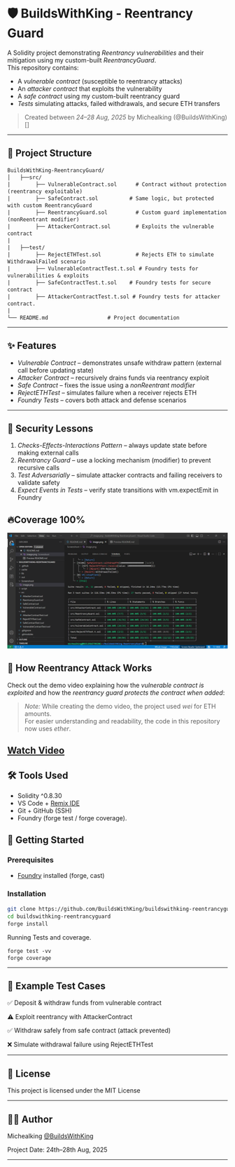 
# 🛡 BuildsWithKing - Reentrancy Guard

A Solidity project demonstrating *Reentrancy vulnerabilities* and their mitigation using my custom-built *ReentrancyGuard*.  
This repository contains:

- A *vulnerable contract* (susceptible to reentrancy attacks)
- An *attacker contract* that exploits the vulnerability
- A *safe contract* using my custom-built reentrancy guard
- *Tests* simulating attacks, failed withdrawals, and secure ETH transfers

> Created between *24–28 Aug, 2025* by Michealking (@BuildsWithKing)[]

---

## 📂 Project Structure

```
BuildsWithKing-ReentrancyGuard/
│   ├──src/
|        ├── VulnerableContract.sol      # Contract without protection (reentrancy exploitable)
|        ├── SafeContract.sol          # Same logic, but protected with custom ReentrancyGuard
|        ├── ReentrancyGuard.sol         # Custom guard implementation (nonReentrant modifier)
|        ├── AttackerContract.sol        # Exploits the vulnerable contract
|     
|   ├──test/
|        ├── RejectETHTest.sol           # Rejects ETH to simulate WithdrawalFailed scenario
|        ├── VulnerableContractTest.t.sol # Foundry tests for vulnerabilities & exploits
|        ├── SafeContractTest.t.sol    # Foundry tests for secure contract
|        ├── AttackerContractTest.t.sol # Foundry tests for attacker contract. 
| 
└── README.md                   # Project documentation

```

---

## ✨ Features

- *Vulnerable Contract* – demonstrates unsafe withdraw pattern (external call before updating state)
- *Attacker Contract* – recursively drains funds via reentrancy exploit
- *Safe Contract* – fixes the issue using a *nonReentrant modifier*
- *RejectETHTest* – simulates failure when a receiver rejects ETH
- *Foundry Tests* – covers both attack and defense scenarios

---

## 🔬 Security Lessons

1. *Checks-Effects-Interactions Pattern* – always update state before making external calls
2. *Reentrancy Guard* – use a locking mechanism (modifier) to prevent recursive calls
3. *Test Adversarially* – simulate attacker contracts and failing receivers to validate safety
4. *Expect Events in Tests* – verify state transitions with vm.expectEmit in Foundry

## 🔥Coverage 100%
![alt text](image.png)


## 🎥 How Reentrancy Attack Works

Check out the demo video explaining how the *vulnerable contract is exploited* and how the *reentrancy guard protects the contract when added*:

> *Note:* While creating the demo video, the project used *wei* for ETH amounts.  
> For easier understanding and readability, the code in this repository now uses *ether*.

[Watch Video](https://1drv.ms/v/c/4292b05ee508e173/ER8X-lmXn-JLgcqFaT33gzYB0-RQeng6QzQGNBmv-JKNOA?e=pegJHM)
---

## 🛠 Tools Used

- Solidity ^0.8.30  
- VS Code + [Remix IDE](https://remix.ethereum.org/)
- Git + GitHub (SSH)  
- Foundry (forge test / forge coverage).
  

## 🚀 Getting Started

### Prerequisites

- [Foundry](https://book.getfoundry.sh/) installed (forge, cast)

### Installation

```bash
git clone https://github.com/BuildsWithKing/buildswithking-reentrancyguard.git
cd buildswithking-reentrancyguard
forge install
```

Running Tests and coverage. 
```
forge test -vv
forge coverage
```

---

## 🧪 Example Test Cases

✅ Deposit & withdraw funds from vulnerable contract

⚠ Exploit reentrancy with AttackerContract

✅ Withdraw safely from safe contract (attack prevented)

❌ Simulate withdrawal failure using RejectETHTest


---

## 📜 License

This project is licensed under the MIT License

---

## 👨‍💻 Author

Michealking [@BuildsWithKing](https://github.com/BuildsWithKing)

Project Date: 24th–28th Aug, 2025

---